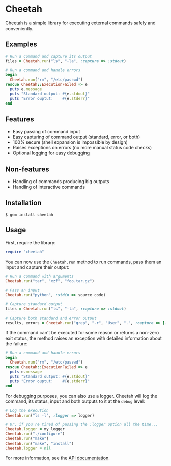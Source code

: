 Cheetah
=======

Cheetah is a simple library for executing external commands safely and conveniently.

Examples
--------

```ruby
# Run a command and capture its output
files = Cheetah.run("ls", "-la", :capture => :stdout)

# Run a command and handle errors
begin
  Cheetah.run("rm", "/etc/passwd")
rescue Cheetah::ExecutionFailed => e
  puts e.message
  puts "Standard output: #{e.stdout}"
  puts "Error ouptut:    #{e.stderr}"
end
```

Features
--------
  * Easy passing of command input
  * Easy capturing of command output (standard, error, or both)
  * 100% secure (shell expansion is impossible by design)
  * Raises exceptions on errors (no more manual status code checks)
  * Optional logging for easy debugging

Non-features
------------

  * Handling of commands producing big outputs
  * Handling of interactive commands

Installation
------------

    $ gem install cheetah

Usage
-----

First, require the library:

```ruby
require "cheetah"
```

You can now use the `Cheetah.run` method to run commands, pass them an input and capture their output:

```ruby
# Run a command with arguments
Cheetah.run("tar", "xzf", "foo.tar.gz")

# Pass an input
Cheetah.run("python", :stdin => source_code)

# Capture standard output
files = Cheetah.run("ls", "-la", :capture => :stdout)

# Capture both standard and error output
results, errors = Cheetah.run("grep", "-r", "User", ".", :capture => [:stdout, :stderr))
```

If the command can't be executed for some reason or returns a non-zero exit status, the method raises an exception with detailed information about the failure:

```ruby
# Run a command and handle errors
begin
  Cheetah.run("rm", "/etc/passwd")
rescue Cheetah::ExecutionFailed => e
  puts e.message
  puts "Standard output: #{e.stdout}"
  puts "Error ouptut:    #{e.stderr}"
end
```

For debugging purposes, you can also use a logger. Cheetah will log the command, its status, input and both outputs to it at the `debug` level:

```ruby
# Log the execution
Cheetah.run("ls -l", :logger => logger)

# Or, if you're tired of passing the :logger option all the time...
Cheetah.logger = my_logger
Cheetah.run("./configure")
Cheetah.run("make")
Cheetah.run("make", "install")
Cheetah.logger = nil
```

For more information, see the [API documentation](http://rubydoc.info/github/openSUSE/cheetah/frames).
